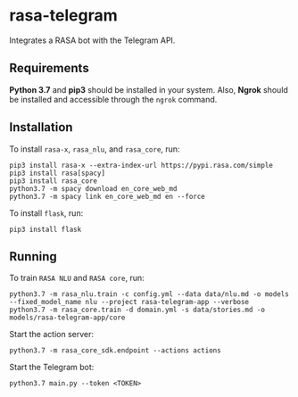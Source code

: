 # rasa-telegram
Integrates a RASA bot with the Telegram API.

## Requirements
**Python 3.7** and **pip3** should be installed in your system. Also, **Ngrok** should be installed and accessible 
through the ```ngrok``` command.

## Installation
To install ```rasa-x```, ```rasa_nlu```, and ```rasa_core```, run:

```
pip3 install rasa-x --extra-index-url https://pypi.rasa.com/simple
pip3 install rasa[spacy]
pip3 install rasa_core
python3.7 -m spacy download en_core_web_md
python3.7 -m spacy link en_core_web_md en --force
```

To install ```flask```, run:

```
pip3 install flask
```

## Running
To train ```RASA NLU``` and ```RASA core```, run:

```
python3.7 -m rasa_nlu.train -c config.yml --data data/nlu.md -o models --fixed_model_name nlu --project rasa-telegram-app --verbose
python3.7 -m rasa_core.train -d domain.yml -s data/stories.md -o models/rasa-telegram-app/core
```

Start the action server:
```
python3.7 -m rasa_core_sdk.endpoint --actions actions
```

Start the Telegram bot:
```
python3.7 main.py --token <TOKEN>
```
